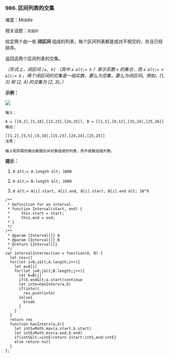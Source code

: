 ### 986. 区间列表的交集

难度：Middle

相关话题：`双指针`

给定两个由一些 **闭区间** 组成的列表，每个区间列表都是成对不相交的，并且已经排序。



返回这两个区间列表的交集。



 *（形式上，闭区间 `[a, b]` （其中 `a &lt;= b` ）表示实数 `x` 的集合，而 `a &lt;= x &lt;= b` 。两个闭区间的交集是一组实数，要么为空集，要么为闭区间。例如，[1, 3] 和 [2, 4] 的交集为 [2, 3]。）* 







 **示例：** 



![](https://assets.leetcode-cn.com/aliyun-lc-upload/uploads/2019/02/02/interval1.png)




```
输入：

A = [[0,2],[5,10],[13,23],[24,25]], B = [[1,5],[8,12],[15,24],[25,26]]
输出：

[[1,2],[5,5],[8,10],[15,23],[24,24],[25,25]]
注意：

输入和所需的输出都是区间对象组成的列表，而不是数组或列表。

```





 **提示：** 





1.  `0 &lt;= A.length &lt; 1000` 

2.  `0 &lt;= B.length &lt; 1000` 

3.  `0 &lt;= A[i].start, A[i].end, B[i].start, B[i].end &lt; 10^9` 






```
/**
 * Definition for an interval.
 * function Interval(start, end) {
 *     this.start = start;
 *     this.end = end;
 * }
 */
/**
 * @param {Interval[]} A
 * @param {Interval[]} B
 * @return {Interval[]}
 */
var intervalIntersection = function(A, B) {
  let res=[]
  for(let i=0;i&lt;A.length;i++){
    let a=A[i]
    for(let j=0;j&lt;B.length;j++){
      let b=B[j]
      if(b.end&lt;a.start)continue
      let inte=hasInterv(a,b)
      if(inte){
        res.push(inte)
      }else{
        break
      }
    }
  }
  return res
  function hasInterv(a,b){
    let intS=Math.max(a.start,b.start)
    let intE=Math.min(a.end,b.end)
    if(intS&lt;=intE)return {start:intS,end:intE}
    else return null
  }
};



```

